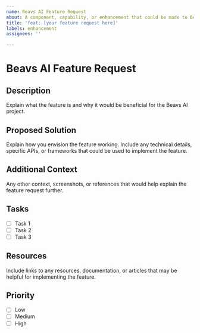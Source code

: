 ```yaml
---
name: Beavs AI Feature Request
about: A component, capability, or enhancement that could be made to Beavs AI
title: 'feat: [your feature request here]'
labels: enhancement
assignees: ''

---
```


# Beavs AI Feature Request

## Description
Explain what the feature is and why it would be beneficial for the Beavs AI project.

## Proposed Solution
Explain how you envision the feature working. Include any technical details, specific APIs, or frameworks that could be used to implement the feature.

## Additional Context
Any other context, screenshots, or references that would help explain the feature request further.

## Tasks
- [ ] Task 1
- [ ] Task 2
- [ ] Task 3

## Resources
Include links to any resources, documentation, or articles that may be helpful for implementing the feature.

## Priority
- [ ] Low  
- [ ] Medium  
- [ ] High
